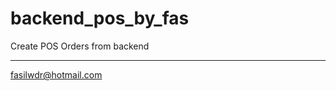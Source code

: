# backend_pos_by_fas
Create POS Orders from backend

__________________________

fasilwdr@hotmail.com
